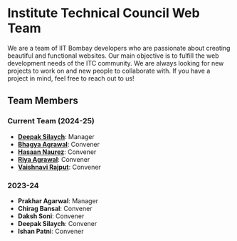 # Institute Technical Council Web Team

We are a team of IIT Bombay developers who are passionate about creating beautiful and functional websites. Our main objective is to fulfill the web development needs of the ITC community. We are always looking for new projects to work on and new people to collaborate with. If you have a project in mind, feel free to reach out to us!

## Team Members

### Current Team (2024-25)

- **[Deepak Silaych](https://github.com/deepaksilaych)**: Manager
- **[Bhagya Agrawal](https://www.linkedin.com/in/bhagya-agrawal-368584274/)**: Convener
- **[Hasaan Naurez](https://github.com/Hasaannaurez)**: Convener
- **[Riya Agrawal](https://github.com/RiyaAgrawalRocks)**: Convener
- **[Vaishnavi Rajput](https://github.com/seduloushaze)**: Convener

### 2023-24

- **Prakhar Agarwal**: Manager
- **Chirag Bansal**: Convener
- **Daksh Soni**: Convener
- **Deepak Silaych**: Convener
- **Ishan Patni**: Convener
